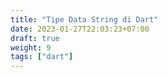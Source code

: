 ```yaml
---
title: "Tipe Data String di Dart"
date: 2023-01-27T22:03:23+07:00
draft: true
weight: 9
tags: ["dart"]
---
```


